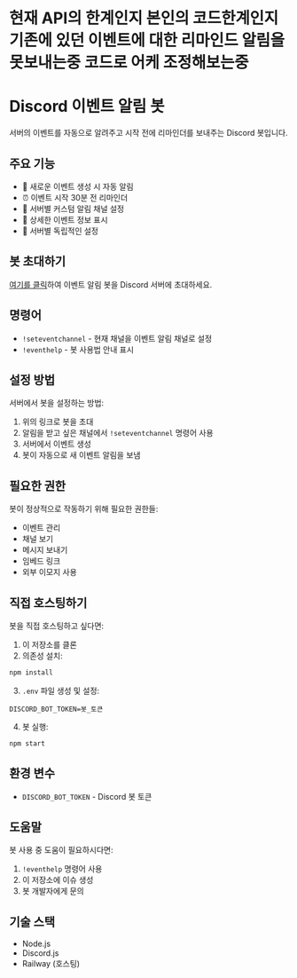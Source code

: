 # 현재 API의 한계인지 본인의 코드한계인지 기존에 있던 이벤트에 대한 리마인드 알림을 못보내는중 코드로 어케 조정해보는중

# Discord 이벤트 알림 봇

서버의 이벤트를 자동으로 알려주고 시작 전에 리마인더를 보내주는 Discord 봇입니다.

## 주요 기능

- 🔔 새로운 이벤트 생성 시 자동 알림
- ⏰ 이벤트 시작 30분 전 리마인더
- 📍 서버별 커스텀 알림 채널 설정
- 💬 상세한 이벤트 정보 표시
- 🔑 서버별 독립적인 설정

## 봇 초대하기

[여기를 클릭](https://discord.com/oauth2/authorize?client_id=1332161924514840616&permissions=8590019584&integration_type=0&scope=bot)하여 이벤트 알림 봇을 Discord 서버에 초대하세요.

## 명령어

- `!seteventchannel` - 현재 채널을 이벤트 알림 채널로 설정
- `!eventhelp` - 봇 사용법 안내 표시

## 설정 방법

서버에서 봇을 설정하는 방법:

1. 위의 링크로 봇을 초대
2. 알림을 받고 싶은 채널에서 `!seteventchannel` 명령어 사용
3. 서버에서 이벤트 생성
4. 봇이 자동으로 새 이벤트 알림을 보냄

## 필요한 권한

봇이 정상적으로 작동하기 위해 필요한 권한들:
- 이벤트 관리
- 채널 보기
- 메시지 보내기
- 임베드 링크
- 외부 이모지 사용

## 직접 호스팅하기

봇을 직접 호스팅하고 싶다면:

1. 이 저장소를 클론
2. 의존성 설치:
```bash
npm install
```
3. `.env` 파일 생성 및 설정:
```env
DISCORD_BOT_TOKEN=봇_토큰
```
4. 봇 실행:
```bash
npm start
```

## 환경 변수

- `DISCORD_BOT_TOKEN` - Discord 봇 토큰


## 도움말

봇 사용 중 도움이 필요하시다면:
1. `!eventhelp` 명령어 사용
2. 이 저장소에 이슈 생성
3. 봇 개발자에게 문의

## 기술 스택

- Node.js
- Discord.js
- Railway (호스팅)
